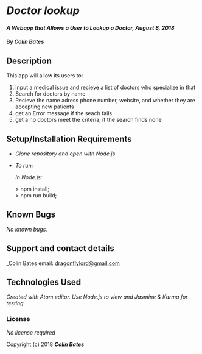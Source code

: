 # _Doctor lookup_

#### _A Webapp that Allows a User to Lookup a Doctor, August 8, 2018_

#### By _**Colin Bates**_

## Description

This app will allow its users to:

1) input a medical issue and recieve a list of doctors who specialize in that
2) Search for doctors by name
3) Recieve the name adress phone number, website, and whether they are accepting new patients
4) get an Error message if the seach fails
5) get a no doctors meet the criteria, if the search finds none

## Setup/Installation Requirements

* _Clone repository and open with Node.js_
* _To run:_

  _In Node.js:_

  \> npm install;  
  \> npm run build;  


## Known Bugs

_No known bugs._

## Support and contact details

_Colin Bates email: dragonflylord@gmail.com

## Technologies Used

_Created with Atom editor.  Use Node.js to view and Jasmine & Karma for testing._

### License

*No license required*

Copyright (c) 2018 **_Colin Bates_**
